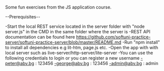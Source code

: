 Some fun exercises from the JS application course.

--Prerequisites--

-Start the local REST service located in the server folder with "node server.js" in the CMD in the same folder where the server is
-REST API documentation can be found here https://github.com/softuni-practice-server/softuni-practice-server/blob/master/README.md
-Run "npm install" to install all dependencies e.g lit-htm, page.js etc.
-Open the app with with local server such as live-server/http-server/lite-server
-You can use the following credentials to login or you can register a new username
-peter@abv.bg : 123456
-george@abv.bg : 123456
-admin@abv.bg : admin


